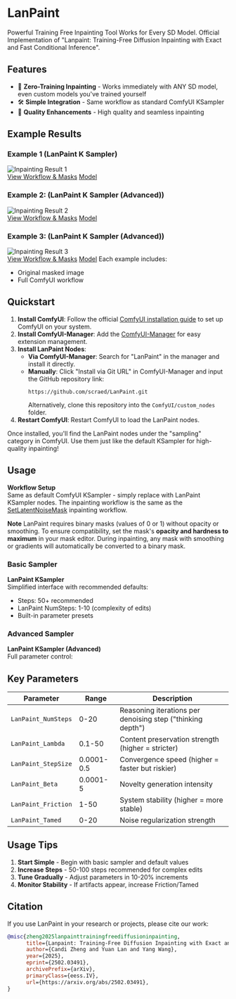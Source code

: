 # LanPaint

Powerful Training Free Inpainting Tool Works for Every SD Model. Official Implementation of "Lanpaint: Training-Free Diffusion Inpainting with Exact and Fast Conditional Inference".

## Features

- 🎨 **Zero-Training Inpainting** - Works immediately with ANY SD model, even custom models you've trained yourself
- 🛠️ **Simple Integration** - Same workflow as standard ComfyUI KSampler
- 🚀 **Quality Enhancements** - High quality and seamless inpainting

## Example Results

### Example 1 (LanPaint K Sampler)
![Inpainting Result 1](https://github.com/scraed/LanPaint/blob/master/examples/InpaintChara_04.jpg)  
[View Workflow & Masks](https://github.com/scraed/LanPaint/tree/master/examples/Example_1) 
[Model](https://civitai.com/models/1188071?modelVersionId=1408658) 
### Example 2: (LanPaint K Sampler (Advanced))
![Inpainting Result 2](https://github.com/scraed/LanPaint/blob/master/examples/InpaintChara_05.jpg)  
[View Workflow & Masks](https://github.com/scraed/LanPaint/tree/master/examples/Example_2)
[Model](https://civitai.com/models/1188071?modelVersionId=1408658)
### Example 3: (LanPaint K Sampler (Advanced))
![Inpainting Result 3](https://github.com/scraed/LanPaint/blob/master/examples/InpaintChara_06.jpg)  
[View Workflow & Masks](https://github.com/scraed/LanPaint/tree/master/examples/Example_3)
[Model](https://civitai.com/models/133005/juggernaut-xl)
Each example includes:
- Original masked image
- Full ComfyUI workflow


## Quickstart

1. **Install ComfyUI**: Follow the official [ComfyUI installation guide](https://docs.comfy.org/get_started) to set up ComfyUI on your system.  
2. **Install ComfyUI-Manager**: Add the [ComfyUI-Manager](https://github.com/ltdrdata/ComfyUI-Manager) for easy extension management.  
3. **Install LanPaint Nodes**:  
   - **Via ComfyUI-Manager**: Search for "LanPaint" in the manager and install it directly.  
   - **Manually**: Click "Install via Git URL" in ComfyUI-Manager and input the GitHub repository link:  
     ```
     https://github.com/scraed/LanPaint.git
     ```  
     Alternatively, clone this repository into the `ComfyUI/custom_nodes` folder.  
4. **Restart ComfyUI**: Restart ComfyUI to load the LanPaint nodes.  

Once installed, you'll find the LanPaint nodes under the "sampling" category in ComfyUI. Use them just like the default KSampler for high-quality inpainting!

## Usage

**Workflow Setup**  
Same as default ComfyUI KSampler - simply replace with LanPaint KSampler nodes. The inpainting workflow is the same as the [SetLatentNoiseMask](https://comfyui-wiki.com/zh/comfyui-nodes/latent/inpaint/set-latent-noise-mask) inpainting workflow.

**Note**
LanPaint requires binary masks (values of 0 or 1) without opacity or smoothing. To ensure compatibility, set the mask's **opacity and hardness to maximum** in your mask editor. During inpainting, any mask with smoothing or gradients will automatically be converted to a binary mask.

### Basic Sampler

**LanPaint KSampler**  
Simplified interface with recommended defaults:

- Steps: 50+ recommended
- LanPaint NumSteps: 1-10 (complexity of edits)
- Built-in parameter presets

### Advanced Sampler 

**LanPaint KSampler (Advanced)**  
Full parameter control:
## Key Parameters

| Parameter | Range | Description |
|-----------|-------|-------------|
| `LanPaint_NumSteps` | 0-20 | Reasoning iterations per denoising step ("thinking depth") |
| `LanPaint_Lambda` | 0.1-50 | Content preservation strength (higher = stricter) |
| `LanPaint_StepSize` | 0.0001-0.5 | Convergence speed (higher = faster but riskier) |
| `LanPaint_Beta` | 0.0001-5 | Novelty generation intensity |
| `LanPaint_Friction` | 1-50 | System stability (higher = more stable) |
| `LanPaint_Tamed` | 0-20 | Noise regularization strength |

## Usage Tips

1. **Start Simple** - Begin with basic sampler and default values
2. **Increase Steps** - 50-100 steps recommended for complex edits
3. **Tune Gradually** - Adjust parameters in 10-20% increments
4. **Monitor Stability** - If artifacts appear, increase Friction/Tamed


## Citation

If you use LanPaint in your research or projects, please cite our work:

```bibtex
@misc{zheng2025lanpainttrainingfreediffusioninpainting,
      title={Lanpaint: Training-Free Diffusion Inpainting with Exact and Fast Conditional Inference}, 
      author={Candi Zheng and Yuan Lan and Yang Wang},
      year={2025},
      eprint={2502.03491},
      archivePrefix={arXiv},
      primaryClass={eess.IV},
      url={https://arxiv.org/abs/2502.03491}, 
}
```



